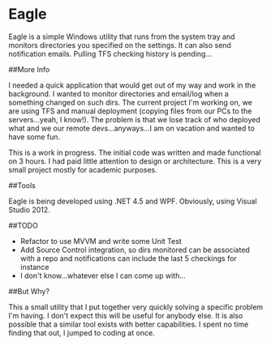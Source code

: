 Eagle
=====

Eagle is a simple Windows utility that runs from the system tray and monitors directories you specified on the settings. It can also send notification emails. Pulling TFS checking history is pending...

##More Info

I needed a quick application that would get out of my way and work in the background. I wanted to monitor directories and email/log when a something changed on such dirs. The current project I'm working on, we are using TFS and manual deployment (copying files from our PCs to the servers...yeah, I know!). The problem is that we lose track of who deployed what and we our remote devs...anyways...I am on vacation and wanted to have some fun.

This is a work in progress. The initial code was written and made functional on 3 hours. I had paid little attention to design or architecture. This is a very small project mostly for academic purposes.

##Tools

Eagle is being developed using .NET 4.5 and WPF. Obviously, using Visual Studio 2012.

##TODO

 - Refactor to use MVVM and write some Unit Test
 - Add Source Control integration, so dirs monitored can be associated with a repo and notifications can include the last 5 checkings for instance
 - I don't know...whatever else I can come up with...
 
##But Why? 
 
This a small utility that I put together very quickly solving a specific problem I'm having. I don't expect this will be useful for anybody else. It is also possible that a similar tool exists with better capabilities. I spent no time finding that out, I jumped to coding at once. 
 


